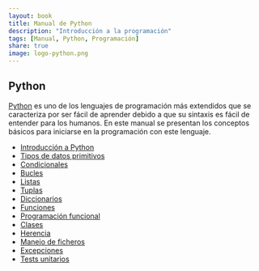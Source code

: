 ```yaml
---
layout: book
title: Manual de Python
description: "Introducción a la programación"
tags: [Manual, Python, Programación]
share: true
image: logo-python.png
---
```


## Python

[Python](https://www.python.org/) es uno de los lenguajes de programación más extendidos que se caracteriza por ser fácil de aprender debido a que su sintaxis es fácil de entender para los humanos.
En este manual se presentan los conceptos básicos para iniciarse en la programación con este lenguaje.  

- [Introducción a Python](https://aprendeconalf.es/manual-python/#/1)
- [Tipos de datos primitivos](https://aprendeconalf.es/manual-python/#/4)
- [Condicionales](https://aprendeconalf.es/manual-python/#/12)
- [Bucles](https://aprendeconalf.es/manual-python/#/13)
- [Listas](https://aprendeconalf.es/manual-python/#/15)
- [Tuplas](https://aprendeconalf.es/manual-python/#/16)
- [Diccionarios](https://aprendeconalf.es/manual-python/#/17)
- [Funciones](https://aprendeconalf.es/manual-python/#/18)
- [Programación funcional](https://aprendeconalf.es/manual-python/#/21)
- [Clases]()
- [Herencia]()
- [Manejo de ficheros]()
- [Excepciones]()
- [Tests unitarios]()
